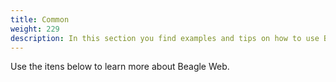 ```yaml
---
title: Common
weight: 229
description: In this section you find examples and tips on how to use Beagle Web to its fullest.
---
```


Use the itens below to learn more about Beagle Web.